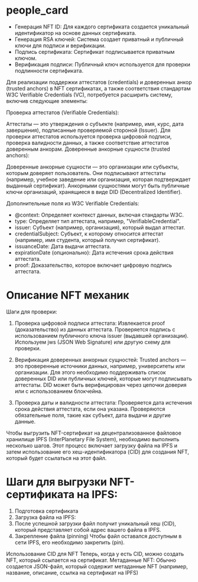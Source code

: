# people_card

- Генерация NFT ID: Для каждого сертификата создается уникальный идентификатор на основе данных сертификата.
- Генерация RSA ключей: Система создает приватный и публичный ключи для подписи и верификации.
- Подпись сертификата: Сертификат подписывается приватным ключом.
- Верификация подписи: Публичный ключ используется для проверки подлинности сертификата.

Для реализации поддержки аттестатов (credentials) и доверенных анкор (trusted anchors) в NFT сертификатах, а также соответствия стандартам W3C Verifiable Credentials (VC), потребуется расширить систему, включив следующие элементы:

Проверка аттестатов (Verifiable Credentials):

Аттестаты — это утверждения о субъекте (например, имя, курс, дата завершения), подписанные проверяемой стороной (Issuer).
Для проверки аттестатов используется проверка цифровой подписи, проверка валидности данных, а также соответствие аттестатов доверенным анкорам.
Доверенные анкорные сущности (trusted anchors):

Доверенные анкорные сущности — это организации или субъекты, которым доверяет пользователь. Они подписывают аттестаты (например, учебное заведение или организация, которая подтверждает выданный сертификат).
Анкорными сущностями могут быть публичные ключи организаций, хранящиеся в виде DID (Decentralized Identifier).

Дополнительные поля из W3C Verifiable Credentials:

 - @context: Определяет контекст данных, включая стандарты W3C.
 - type: Определяет тип аттестата, например, "VerifiableCredential".
 - issuer: Субъект (например, организация), который выдал аттестат.
 - credentialSubject: Субъект, к которому относится аттестат (например, имя студента, который получил сертификат).
 - issuanceDate: Дата выдачи аттестата.
 - expirationDate (опционально): Дата истечения срока действия аттестата.
 - proof: Доказательство, которое включает цифровую подпись аттестата.

# Описание NFT механик
Шаги для проверки:
1. Проверка цифровой подписи аттестата:
Извлекается proof (доказательство) из данных аттестата.
Проверяется подпись с использованием публичного ключа issuer (выдавшей организации).
Используем jws (JSON Web Signature) или другую схему для проверки.

2. Верификация доверенных анкорных сущностей:
Trusted anchors — это проверенные источники данных, например, университеты или организации.
Для этого необходимо поддерживать список доверенных DID или публичных ключей, которые могут подписывать аттестаты.
DID может быть верифицирован через цепочки доверия или с использованием блокчейна.

3. Проверка даты и валидности аттестата:
Проверяется дата истечения срока действия аттестата, если она указана.
Проверяются обязательные поля, такие как субъект, дата выдачи и другие данные.

Чтобы выгрузить NFT-сертификат на децентрализованное файловое хранилище IPFS (InterPlanetary File System), необходимо выполнить несколько шагов. Этот процесс включает загрузку файла на IPFS и затем использование его хеш-идентификатора (CID) для создания NFT, который будет ссылаться на этот файл.

# Шаги для выгрузки NFT-сертификата на IPFS:
 1. Подготовка сертификата
 2. Загрузка файла на IPFS:
 3. После успешной загрузки файл получит уникальный хеш (CID), который представляет собой адрес вашего файла в IPFS.
 4. Закрепление файла (pinning)
Чтобы файл оставался доступным в сети IPFS, его необходимо закрепить (pin).

Использование CID для NFT
Теперь, когда у есть CID, можно создать NFT, который ссылается на сертификат.
Метаданные NFT: Обычно создается JSON-файл, который содержит метаданные NFT (например, название, описание, ссылка на сертификат на IPFS)
